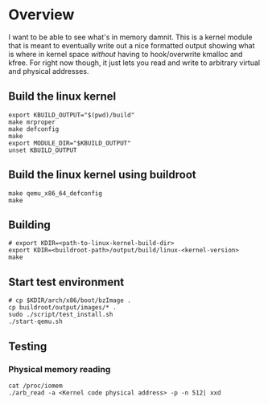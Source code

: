 # Overview
I want to be able to see what's in memory damnit.
This is a kernel module that is meant to eventually write out a nice formatted output showing what is where in kernel space *without* having to hook/overwrite kmalloc and kfree. For right now though, it just lets you read and write to arbitrary virtual and physical addresses.


## Build the linux kernel
```
export KBUILD_OUTPUT="$(pwd)/build"
make mrproper
make defconfig
make
export MODULE_DIR="$KBUILD_OUTPUT"
unset KBUILD_OUTPUT
```

## Build the linux kernel using buildroot
```
make qemu_x86_64_defconfig
make
```


## Building
```
# export KDIR=<path-to-linux-kernel-build-dir>
export KDIR=<buildroot-path>/output/build/linux-<kernel-version>
make
```

## Start test environment
```
# cp $KDIR/arch/x86/boot/bzImage .
cp buildroot/output/images/* .
sudo ./script/test_install.sh
./start-qemu.sh
```

## Testing
### Physical memory reading
```
cat /proc/iomem
./arb_read -a <Kernel code physical address> -p -n 512| xxd
```



